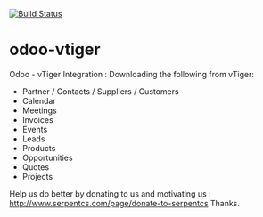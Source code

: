 [![Build Status](https://travis-ci.org/JayVora-SerpentCS/odoo-vtiger.svg?branch=10.0)](https://travis-ci.org/JayVora-SerpentCS/odoo-vtiger)

# odoo-vtiger
Odoo - vTiger Integration
: Downloading the following from vTiger:

- Partner / Contacts / Suppliers / Customers
- Calendar
- Meetings
- Invoices
- Events
- Leads
- Products
- Opportunities
- Quotes
- Projects

Help us do better by donating to us and motivating us : http://www.serpentcs.com/page/donate-to-serpentcs
Thanks.

